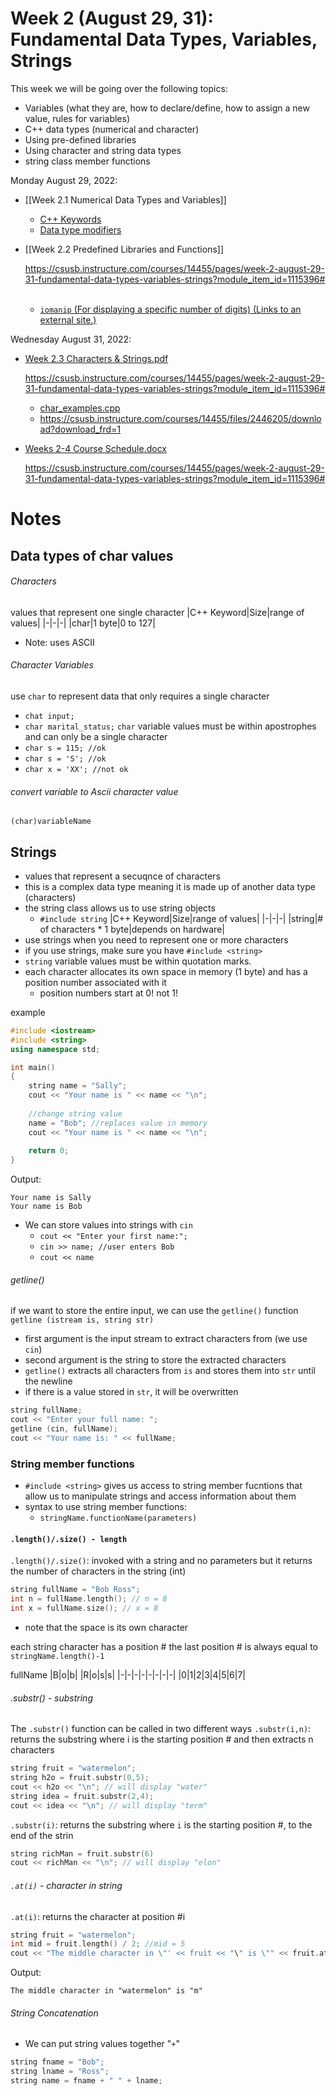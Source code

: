 # Week 2 (August 29, 31): Fundamental Data Types, Variables, Strings


This week we will be going over the following topics:

-   Variables (what they are, how to declare/define, how to assign a new value, rules for variables)
-   C++ data types (numerical and character)
-   Using pre-defined libraries
-   Using character and string data types
-   string class member functions

Monday August 29, 2022:

-   [[Week 2.1 Numerical Data Types and Variables]]
    -   [C++ Keywords](https://en.cppreference.com/w/cpp/keyword)
    -   [Data type modifiers](https://en.cppreference.com/w/cpp/language/types)
-   [[Week 2.2 Predefined Libraries and Functions]]
    
    https://csusb.instructure.com/courses/14455/pages/week-2-august-29-31-fundamental-data-types-variables-strings?module_item_id=1115396# 
     
    -   [`iomanip` (For displaying a specific number of digits) (Links to an external site.)](https://cplusplus.com/reference/iomanip/)

Wednesday August 31, 2022:

-   [Week 2.3 Characters & Strings.pdf](https://csusb.instructure.com/courses/14455/files/2446193?wrap=1 "Week 2.3 Characters & Strings-2.pdf") 
    
    https://csusb.instructure.com/courses/14455/pages/week-2-august-29-31-fundamental-data-types-variables-strings?module_item_id=1115396#
    -   [char_examples.cpp](https://csusb.instructure.com/courses/14455/files/2446205?wrap=1 "char_examples.cpp")
    - https://csusb.instructure.com/courses/14455/files/2446205/download?download_frd=1
-   [Weeks 2-4 Course Schedule.docx](https://csusb.instructure.com/courses/14455/files/2444920?wrap=1 "Week 2-4 Schedule.docx")
    
    https://csusb.instructure.com/courses/14455/pages/week-2-august-29-31-fundamental-data-types-variables-strings?module_item_id=1115396#

# Notes
## Data types of char values
###### Characters
values that represent one single character
|C++ Keyword|Size|range of values|
|-|-|-|
|char|1 byte|0 to 127|
- Note: uses ASCII

###### Character Variables
use `char` to represent data that only requires a single character
- `chat input;`
- `char marital_status;`
`char` variable values must be within apostrophes and can only be a single character
- `char s = 115; //ok`
- `char s = 'S'; //ok`
- `char x = 'XX'; //not ok`
###### convert variable to Ascii character value
`(char)variableName`

## Strings
- values that represent a secuqnce of characters
- this is a complex data type meaning it is made up of another data type (characters)
- the string class allows us to use string objects
	- `#include string`
|C++ Keyword|Size|range of values|
|-|-|-|
|string|# of characters * 1 byte|depends on hardware|
- use strings when you need to represent one or more characters
- if you use strings, make sure you have `#include <string>`
- `string` variable values must be within quotation marks.
- each character allocates its own space in memory (1 byte) and has a position number associated with it
	- position numbers start at 0! not 1!

example
```c++
#include <iostream>
#include <string>
using namespace std;

int main()
{
	string name = "Sally";
	cout << "Your name is " << name << "\n";
	
	//change string value
	name = "Bob"; //replaces value in memory
	cout << "Your name is " << name << "\n";
	
	return 0;
}
```
Output:
```
Your name is Sally
Your name is Bob
```

- We can store values into strings with `cin`
	- `cout << "Enter your first name:";`
	- `cin >> name; //user enters Bob`
	- `cout << name`

###### getline()
if we want to store the entire input, we can use the `getline()` function
`getline (istream is, string str)`
- first argument is the input stream to extract characters from (we use `cin`)
- second argument is the string to store the extracted characters
- `getline()` extracts all characters from `is` and stores them into `str` until the newline
- if there is a value stored in `str`, it will be overwritten
```c++
string fullName;
cout << "Enter your full name: ";
getline (cin, fullName);
cout << "Your name is: " << fullName;
```

### String member functions
- `#include <string>` gives us access to string member fucntions that allow us to manipulate strings and access information about them
- syntax to use string member functions:
	- `stringName.functionName(parameters)`

#### `.length()/.size() - length`
`.length()/.size()`: invoked with a string and no parameters but it returns the number of characters in the string (int)
```c++
string fullName = "Bob Ross";
int n = fullName.length(); // n = 8
int x = fullName.size(); // x = 8
```
- note that the space is its own character

each string character has a position # the last position # is always equal to `stringName.length()-1`

fullName
|B|o|b| |R|o|s|s|
|-|-|-|-|-|-|-|-|
|0|1|2|3|4|5|6|7|
###### .substr() - substring
The `.substr()` function can be called in two different ways
`.substr(i,n)`: returns the substring where i is the starting position # and then extracts n characters
```c++
string fruit = "watermelon";
string h2o = fruit.substr(0,5);
cout << h2o << "\n"; // will display "water"
string idea = fruit.substr(2,4);
cout << idea << "\n"; // will display "term"
```

`.substr(i)`: returns the substring where `i` is the starting position #, to the end of the strin
```c++
string richMan = fruit.substr(6)
cout << richMan << "\n"; // will display "elon"
```

###### `.at(i)` - character in string
`.at(i)`: returns the character at position #i
```c++
string fruit = "watermelon";
int mid = fruit.length() / 2; //mid = 5
cout << "The middle character in \"' << fruit << "\" is \"" << fruit.at(mid) << "\"\n";
```
Output: 
```
The middle character in "watermelon" is "m"
```

###### String Concatenation
- We can put string values together "`+`"
```c++
string fname = "Bob";
string lname = "Ross";
string name = fname + " " + lname;
```